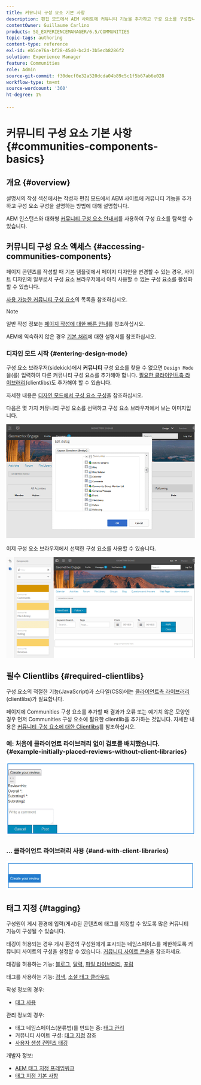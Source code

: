 ```yaml
---
title: 커뮤니티 구성 요소 기본 사항
description: 편집 모드에서 AEM 사이트에 커뮤니티 기능을 추가하고 구성 요소를 구성합니다.
contentOwner: Guillaume Carlino
products: SG_EXPERIENCEMANAGER/6.5/COMMUNITIES
topic-tags: authoring
content-type: reference
exl-id: eb5ce76a-bf28-4540-bc2d-3b5ecb8286f2
solution: Experience Manager
feature: Communities
role: Admin
source-git-commit: f30decf0e32a520dcda04b89c5c1f5b67ab6e028
workflow-type: tm+mt
source-wordcount: '360'
ht-degree: 1%

---
```


# 커뮤니티 구성 요소 기본 사항 {#communities-components-basics}

## 개요 {#overview}

설명서의 작성 섹션에서는 작성자 편집 모드에서 AEM 사이트에 커뮤니티 기능을 추가하고 구성 요소 구성을 설명하는 방법에 대해 설명합니다.

AEM 인스턴스와 대화형 [커뮤니티 구성 요소 안내서](components-guide.md)를 사용하여 구성 요소를 탐색할 수 있습니다.

## 커뮤니티 구성 요소 액세스 {#accessing-communities-components}

페이지 콘텐츠를 작성할 때 기본 템플릿에서 페이지 디자인을 변경할 수 있는 경우, 사이트 디자인의 일부로서 구성 요소 브라우저에서 아직 사용할 수 없는 구성 요소를 활성화할 수 있습니다.

[사용 가능한 커뮤니티 구성 요소](author-communities.md#available-communities-components)의 목록을 참조하십시오.

>[!NOTE]
>
>일반 작성 정보는 [페이지 작성에 대한 빠른 안내](../../help/sites-authoring/qg-page-authoring.md)를 참조하십시오.
>
>AEM에 익숙하지 않은 경우 [기본 처리](../../help/sites-authoring/basic-handling.md)에 대한 설명서를 참조하십시오.

### 디자인 모드 시작 {#entering-design-mode}

구성 요소 브라우저(sidekick)에서 **커뮤니티** 구성 요소를 찾을 수 없으면 `Design Mode`을(를) 입력하여 다른 커뮤니티 구성 요소를 추가해야 합니다. [필요한 클라이언트측 라이브러리](#required-clientlibs)(clientlibs)도 추가해야 할 수 있습니다.

자세한 내용은 [디자인 모드에서 구성 요소 구성](../../help/sites-authoring/default-components-designmode.md)을 참조하십시오.

다음은 몇 가지 커뮤니티 구성 요소를 선택하고 구성 요소 브라우저에서 보는 이미지입니다.

![구성 요소 디자인](assets/component-design.png)

이제 구성 요소 브라우저에서 선택한 구성 요소를 사용할 수 있습니다.

![component-design1](assets/component-design1.png)

## 필수 Clientlibs {#required-clientlibs}

구성 요소의 적절한 기능(JavaScript)과 스타일(CSS)에는 [클라이언트측 라이브러리](../../help/sites-developing/clientlibs.md)(clientlibs)가 필요합니다.

페이지에 Communities 구성 요소를 추가할 때 결과가 오류 또는 예기치 않은 모양인 경우 먼저 Communities 구성 요소에 필요한 clientlib을 추가하는 것입니다. 자세한 내용은 [커뮤니티 구성 요소에 대한 Clientlibs](clientlibs.md)를 참조하십시오.

### 예: 처음에 클라이언트 라이브러리 없이 검토를 배치했습니다. {#example-initially-placed-reviews-without-client-libraries}

![clientlibs1](assets/clientlibs1.png)

### ... 클라이언트 라이브러리 사용 {#and-with-client-libraries}

![clientlibs2](assets/clientlibs2.png)

## 태그 지정 {#tagging}

구성원이 게시 환경에 입력(게시)된 콘텐츠에 태그를 지정할 수 있도록 많은 커뮤니티 기능이 구성될 수 있습니다.

태깅이 허용되는 경우 게시 환경의 구성원에게 표시되는 네임스페이스를 제한하도록 커뮤니티 사이트의 구성을 설정할 수 있습니다. [커뮤니티 사이트 콘솔](sites-console.md#tagging)을 참조하세요.

태깅을 허용하는 기능: [블로그](blog-feature.md), [달력](calendar.md), [파일 라이브러리](file-library.md), [포럼](forum.md)

태그를 사용하는 기능: [검색](search.md), [소셜 태그 클라우드](tagcloud.md)

작성 정보의 경우:

* [태그 사용](../../help/sites-authoring/tags.md)

관리 정보의 경우:

* 태그 네임스페이스(분류법)를 만드는 중: [태그 관리](../../help/sites-administering/tags.md)
* 커뮤니티 사이트 구성: [태그 지정](sites-console.md#tagging) 참조
* [사용자 생성 컨텐츠 태깅](../../help/sites-authoring/tags.md)

개발자 정보:

* [AEM 태그 지정 프레임워크](../../help/sites-developing/framework.md)
* [태그 지정 기본 사항](tag.md)
